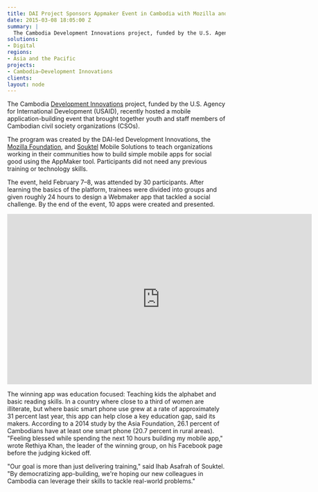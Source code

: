 ```yaml
---
title: DAI Project Sponsors Appmaker Event in Cambodia with Mozilla and Souktel
date: 2015-03-08 18:05:00 Z
summary: |
  The Cambodia Development Innovations project, funded by the U.S. Agency for International Development (USAID), recently hosted a mobile application-building event that brought together youth and staff members of Cambodian civil society organizations (CSOs).
solutions:
- Digital
regions:
- Asia and the Pacific
projects:
- Cambodia—Development Innovations
clients:
layout: node
---
```

The Cambodia [Development Innovations][1] project, funded by the U.S. Agency for International Development (USAID), recently hosted a mobile application-building event that brought together youth and staff members of Cambodian civil society organizations (CSOs).

The program was created by the DAI-led Development Innovations, the [Mozilla Foundation][2], and [Souktel][3] Mobile Solutions to teach organizations working in their communities how to build simple mobile apps for social good using the AppMaker tool. Participants did not need any previous training or technology skills.

The event, held February 7–8, was attended by 30 participants. After learning the basics of the platform, trainees were divided into groups and given roughly 24 hours to design a Webmaker app that tackled a social challenge. By the end of the event, 10 apps were created and presented.

<iframe allowfullscreen="" frameborder="0" height="394" mozallowfullscreen="" src="https://player.vimeo.com/video/121459992" webkitallowfullscreen="" width="703"></iframe>

The winning app was education focused: Teaching kids the alphabet and basic reading skills. In a country where close to a third of women are illiterate, but where basic smart phone use grew at a rate of approximately 31 percent last year, this app can help close a key education gap, said its makers. According to a 2014 study by the Asia Foundation, 26.1 percent of Cambodians have at least one smart phone (20.7 percent in rural areas). "Feeling blessed while spending the next 10 hours building my mobile app," wrote Rethiya Khan, the leader of the winning group, on his Facebook page before the judging kicked off.

"Our goal is more than just delivering training," said Ihab Asafrah of Souktel. "By democratizing app-building, we're hoping our new colleagues in Cambodia can leverage their skills to tackle real-world problems."

[1]: /our-work/projects/cambodia-development-innovations
[2]: https://www.mozilla.org/en-US/foundation/
[3]: http://www.souktel.org/development
